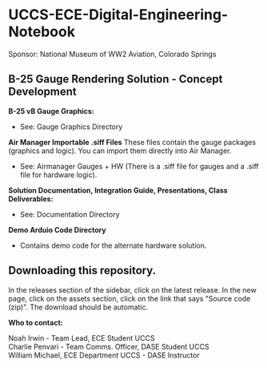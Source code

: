 # UCCS-ECE-Digital-Engineering-Notebook 
Sponsor: National Museum of WW2 Aviation, Colorado Springs
## B-25 Gauge Rendering Solution - Concept Development

**B-25 vB Gauge Graphics:**
- See: Gauge Graphics Directory

**Air Manager Importable .siff Files**
These files contain the gauge packages (graphics and logic). You can import them directly into Air Manager. 
- See: Airmanager Gauges + HW (There is a .siff file for gauges and a .siff file for hardware logic).

**Solution Documentation, Integration Guide, Presentations, Class Deliverables:** 
- See: Documentation Directory 

**Demo Arduio Code Directory** 
- Contains demo code for the alternate hardware solution. 

## Downloading this repository.

In the releases section of the sidebar, click on the latest release. In the new page, click on the assets section, click on the link that says "Source code (zip)". The download should be automatic.  


**Who to contact:** 


Noah Irwin - Team Lead, ECE Student UCCS  
Charlie Penvari - Team Comms. Officer, DASE Student UCCS  
William Michael, ECE Department UCCS - DASE Instructor  
